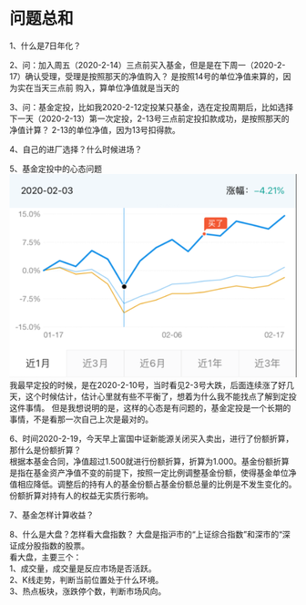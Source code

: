 # 问题总和

1、什么是7日年化？

2、问：加入周五（2020-2-14）三点前买入基金，但是是在下周一（2020-2-17）确认受理，受理是按照那天的净值购入？
是按照14号的单位净值来算的，因为实在当天三点前 购入，算单位净值就是当天的

3、问：基金定投，比如我2020-2-12定投某只基金，选在定投周期后，比如选择下一天（2020-2-13）第一次定投，2-13号三点前定投扣款成功，是按照那天的净值计算？
2-13的单位净值，因为13号扣得款。  

4、自己的进厂选择？什么时候进场？

5、基金定投中的心态问题
![](./pictures/心态.png)
我最早定投的时候，是在2020-2-10号，当时看见2-3号大跌，后面连续涨了好几天，这个时候估计，估计心里就有些不平衡了，想着为什么我不能找点了解到定投这件事情。
但是我想说明的是，这样的心态是有问题的，基金定投是一个长期的事情，不是看那一次自己上次是最对的。

6、时间2020-2-19，今天早上富国中证新能源关闭买入卖出，进行了份额折算，那什么是份额折算？  
根据本基金合同，净值超过1.500就进行份额折算，折算为1.000。基金份额折算是指在基金资产净值不变的前提下，按照一定比例调整基金份额，使得基金单位净值相应降低。调整后的持有人的基金份额占基金份额总量的比例是不发生变化的。份额折算对持有人的权益无实质行影响。  

7、基金怎样计算收益？

8、什么是大盘？怎样看大盘指数？
大盘是指沪市的“上证综合指数”和深市的“深证成分股指数的股票。  
看大盘，主要三个：  
1、成交量，成交量是反应市场是否活跃。  
2、K线走势，判断当前位置处于什么环境。  
3、热点板块，涨跌停个数，判断市场风向。  
